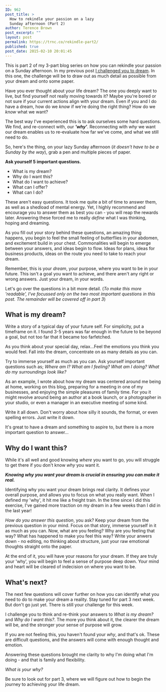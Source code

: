 ```yaml
---
ID: 962
post_title: >
  How to rekindle your passion on a lazy
  Sunday afternoon (Part 2)
author: Terence Brown
post_excerpt: ""
layout: post
permalink: https://trnc.co/rekindle-part2/
published: true
post_date: 2015-02-10 20:01:45
---
```

This is part 2 of my 3-part blog series on how you can rekindle your passion on a Sunday afternoon. In my previous post <a href="http://helpgrowchange.com/rekindle-part1">I challenged you to dream</a>. In this one, the challenge will be to draw out as much detail as possible from your dream and onto some paper.

Have you ever thought about your life dream? The one you deeply want to live, but find yourself not really moving towards it? Maybe you're bored or not sure if your current actions align with your dream. Even if you and I do have a dream, how do we <em>know</em> if we're doing the right thing? How do we <em>know</em> what we want?

The best way I've experienced this is to ask ourselves some hard questions. We find, and re-connect with, our <strong><em>'why'</em></strong>. Reconnecting with <em>why</em> we want our dream enables us to re-evaluate how far we've come, and what we still need to do.

So, here's the thing, on your lazy Sunday afternoon (<em>it doesn't have to be a Sunday by the way</em>), grab a pen and multiple pieces of paper.

<strong>Ask yourself 5 important questions.</strong>

<ul>
<li>What is my dream?</li>
<li>Why do I want this?</li>
<li>What do I want to achieve?</li>
<li>What can I offer?</li>
<li>What can I do?</li>
</ul>

These aren't easy questions. It took me quite a bit of time to answer them, as well as a shedload of mental energy. Yet, I highly recommend and encourage you to answer them as best you can - you will reap the rewards later. Answering these forced me to really <em>define</em> what I was thinking, hoping and dreaming.

As you fill out your story behind these questions, an amazing thing happens, you begin to feel the small feeling of butterflies in your abdomen, and excitement build in your chest. Commonalities will begin to emerge between your answers, and ideas begin to flow. Ideas for plans, ideas for business products, ideas on the route you need to take to reach your dream.

Remember, this is your <em>dream</em>, your purpose, where you want to be in your future. This isn't a goal you want to achieve, and there aren't any right or wrong answers. Just your dream, in your words.

Let's go over the questions in a bit more detail. 
(<em>To make this more 'readable', I've focussed only on the two most important questions in this post. The remainder will be covered off in part 3</em>)

<h2>What is my dream?</h2>

Write a story of a typical day of your future self. For simplicity, put a timeframe on it. I found 3-5 years was far enough in the future to be beyond a goal, but not too far that it became too farfetched.

As you think about your special day, relax...Feel the emotions you think you would feel. Fall into the dream, concentrate on as many details as you can.

Try to immerse yourself as much as you can. Ask yourself important questions such as; <em>Where am I? What am I feeling? What am I doing? What do my surroundings look like?</em>

As an example, I wrote about how my dream was centered around me being at home, working on this blog, preparing for a meeting in one of my businesses, and enjoying the simple pleasures of family time. For you it might revolve around being an author at a book launch, or a photographer in your studio, or even a manager in an executive meeting of some kind.

Write it all down. Don't worry about how silly it sounds, the format, or even spelling errors. Just write it down.

It's great to have a dream and something to aspire to, but there is a more important question to answer...

<h2>Why do I want this?</h2>

While it's all well and good knowing <em>where</em> you want to go, you will struggle to get there if you don't know <em>why</em> you want it.

<strong><em>Knowing why you want your dream is crucial in ensuring you can make it real.</em></strong>

Identifying why you want your dream brings real clarity. It defines your overall purpose, and allows you to focus on what you really want. When I defined my 'why', it hit me like a freight train. In the time since I did this exercise, I've gained more traction on my dream in a few weeks than I did in the last year!

<em>How do you answer this question</em>, you ask? Keep your dream from the previous question in your mind. Focus on that story, immerse yourself in it as much as you can. Now, what are you feeling? Why are you feeling that way? What has happened to make you feel this way? Write your anwers down - no editing, no thinking about structure, just your raw emotional thoughts straight onto the paper.

At the end of it, you will have your reasons for your dream. If they are truly your 'why', you will begin to feel a sense of purpose deep down. Your mind and heart will be cleared of indecision on where you want to be.

<h2>What's next?</h2>

The next few questions will cover further on how you can identify what you need to do to make your dream a reality. Stay tuned for part 3 next week. But don't go just yet. There is still your challenge for this week.

I challenge you to think and re-think your answers to <em>What is my dream?</em> and <em>Why do I want this?</em>. The more you think about it, the clearer the dream will be, and the stronger your sense of purpose will grow.

If you are not feeling this, you haven't found your <em>why</em>, and that's ok. These are difficult questions, and the answers will come with enough thought and emotion.

Answering these questions brought me clarity to why I'm doing what I'm doing - and that is family and flexibility.

<em>What is your why?</em>

Be sure to look out for part 3, where we will figure out how to begin the journey to achieving your life dream.